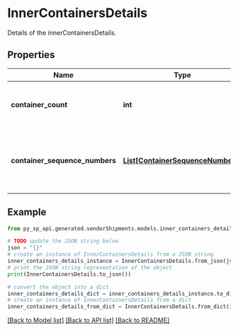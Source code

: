 # InnerContainersDetails

Details of the innerContainersDetails.

## Properties

Name | Type | Description | Notes
------------ | ------------- | ------------- | -------------
**container_count** | **int** | Total containers as part of the shipment | [optional] 
**container_sequence_numbers** | [**List[ContainerSequenceNumbers]**](ContainerSequenceNumbers.md) | Container sequence numbers that are involved in this shipment. | [optional] 

## Example

```python
from py_sp_api.generated.vendorShipments.models.inner_containers_details import InnerContainersDetails

# TODO update the JSON string below
json = "{}"
# create an instance of InnerContainersDetails from a JSON string
inner_containers_details_instance = InnerContainersDetails.from_json(json)
# print the JSON string representation of the object
print(InnerContainersDetails.to_json())

# convert the object into a dict
inner_containers_details_dict = inner_containers_details_instance.to_dict()
# create an instance of InnerContainersDetails from a dict
inner_containers_details_from_dict = InnerContainersDetails.from_dict(inner_containers_details_dict)
```
[[Back to Model list]](../README.md#documentation-for-models) [[Back to API list]](../README.md#documentation-for-api-endpoints) [[Back to README]](../README.md)



